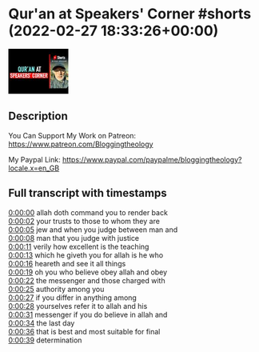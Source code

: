 # Qur'an at Speakers' Corner #shorts (2022-02-27 18:33:26+00:00)

![alt Qur'an at Speakers' Corner #shorts](D8U2DvXN_TI.jpg "Qur'an at Speakers' Corner #shorts")

## Description

You Can Support My Work on Patreon:
https://www.patreon.com/Bloggingtheology

My Paypal Link: 
https://www.paypal.com/paypalme/bloggingtheology?locale.x=en_GB



## Full transcript with timestamps

[0:00:00](https://youtu.be/D8U2DvXN_TI?t=0) allah doth command you to render back  
[0:00:02](https://youtu.be/D8U2DvXN_TI?t=2) your trusts to those to whom they are  
[0:00:05](https://youtu.be/D8U2DvXN_TI?t=5) jew and when you judge between man and  
[0:00:08](https://youtu.be/D8U2DvXN_TI?t=8) man that you judge with justice  
[0:00:11](https://youtu.be/D8U2DvXN_TI?t=11) verily how excellent is the teaching  
[0:00:13](https://youtu.be/D8U2DvXN_TI?t=13) which he giveth you for allah is he who  
[0:00:16](https://youtu.be/D8U2DvXN_TI?t=16) heareth and see it all things  
[0:00:19](https://youtu.be/D8U2DvXN_TI?t=19) oh you who believe obey allah and obey  
[0:00:22](https://youtu.be/D8U2DvXN_TI?t=22) the messenger and those charged with  
[0:00:25](https://youtu.be/D8U2DvXN_TI?t=25) authority among you  
[0:00:27](https://youtu.be/D8U2DvXN_TI?t=27) if you differ in anything among  
[0:00:28](https://youtu.be/D8U2DvXN_TI?t=28) yourselves refer it to allah and his  
[0:00:31](https://youtu.be/D8U2DvXN_TI?t=31) messenger if you do believe in allah and  
[0:00:34](https://youtu.be/D8U2DvXN_TI?t=34) the last day  
[0:00:36](https://youtu.be/D8U2DvXN_TI?t=36) that is best and most suitable for final  
[0:00:39](https://youtu.be/D8U2DvXN_TI?t=39) determination  

